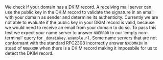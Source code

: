 We check if your domain has a DKIM record. A receiving mail server can use the public key in the DKIM record to validate the signature in an email with your domain as sender and determine its authenticity. Currently we are not able to evaluate if the public key in your DKIM record is valid, because we would need to receive an email from your domain to do so. To pass this test we expect your name server to answer `NOERROR` to our 'empty non-terminal' query for `_domainkey.example.nl`. Some name servers that are not conformant with the standard RFC2308 incorrectly answer `NXDOMAIN` in stead of `NOERROR` when there is a DKIM record making it impossbile for us to detect the DKIM record.
